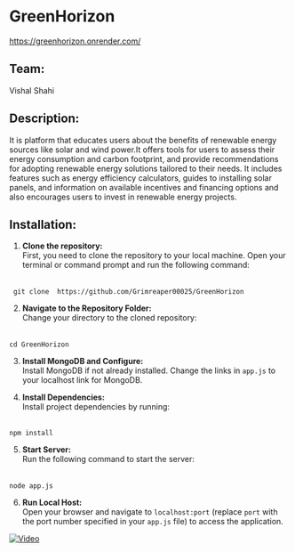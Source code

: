 # GreenHorizon
https://greenhorizon.onrender.com/

## Team:
Vishal Shahi
## Description:
It is platform that educates users about the benefits of renewable energy sources like solar and wind power.It offers tools for users to assess their energy consumption and carbon footprint, and provide recommendations for adopting renewable energy solutions tailored to their needs. It includes features such as energy efficiency calculators, guides to installing solar panels, and information on available incentives and financing options and also encourages users to invest in renewable energy projects.
## Installation:

1. **Clone the repository:**  
   First, you need to clone the repository to your local machine. Open your terminal or command prompt and run the following command:

######
     git clone  https://github.com/Grimreaper00025/GreenHorizon
2. **Navigate to the Repository Folder:**  
Change your directory to the cloned repository:

######
    cd GreenHorizon

3. **Install MongoDB and Configure:**  
Install MongoDB if not already installed. Change the links in `app.js` to your localhost link for MongoDB.

4. **Install Dependencies:**  
Install project dependencies by running:

######
    npm install


5. **Start Server:**  
Run the following command to start the server:

######
    node app.js


6. **Run Local Host:**  
Open your browser and navigate to `localhost:port` (replace `port` with the port number specified in your `app.js` file) to access the application.

[![Video](https://youtu.be/HjZd7tm7c1o)](https://youtu.be/HjZd7tm7c1o)

